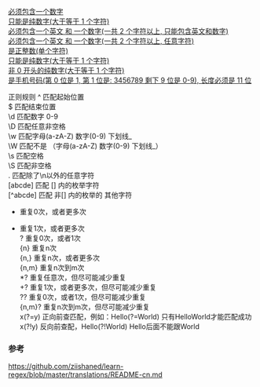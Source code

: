 [必须包含一个数字](library/regex_001.md)  
[只能是纯数字(大于等于 1 个字符)](library/regex_002.md)  
[必须包含一个英文 和 一个数字(一共 2 个字符以上, 只能包含英文和数字)](library/regex_003.md)  
[必须包含一个英文 和 一个数字(一共 2 个字符以上, 任意字符)](library/regex_004.md)  
[是正整数(单个字符)](library/regex_005.md)  
[只能是纯数字(大于等于 1 个字符)](library/regex_006.md)  
[非 0 开头的纯数字(大于等于 1 个字符)](library/regex_007.md)  
[是手机号码(第 0 位是 1, 第 1 位是: 3456789  剩下 9 位是 0-9), 长度必须是 11 位](library/regex_008.md)  

正则规则
^ 匹配起始位置   
$ 匹配结束位置  
\d 匹配数字 0-9  
\D 匹配任意非空格  
\w 匹配字母(a-zA-Z) 数字(0-9) 下划线_  
\W 匹配不是 （字母(a-zA-Z) 数字(0-9) 下划线_）  
\s 匹配空格   
\S 匹配非空格  
. 匹配除了\n以外的任意字符  
[abcde] 匹配 [] 内的枚举字符  
[^abcde] 匹配 非[] 内的枚举的  其他字符  
* 重复0次，或者更多次  
+ 重复1次，或者更多次  
? 重复0次，或者1次  
{n} 重复n次  
{n,} 重复n次，或者更多次  
{n,m} 重复n次到m次  
*? 重复任意次，但尽可能减少重复  
+? 重复1次，或者更多次，但尽可能减少重复  
?? 重复0次，或者1次，但尽可能减少重复  
{n,m}? 重复n次到m次，但尽可能减少重复  
x(?=y) 正向前查匹配，例如：Hello(?=World)  只有HelloWorld才能匹配成功  
x(?!y) 反向前查配，Hello(?!World)   Hello后面不能跟World  

### 参考  
https://github.com/ziishaned/learn-regex/blob/master/translations/README-cn.md  
